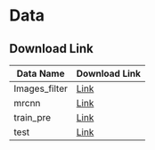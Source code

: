 # Data
## Download Link
| Data Name     | Download Link    |
| --------------| ---------------  |
| Images_filter | [Link](http://ncyusclab.synology.me/mango/Data/Images_filter.zip)|
| mrcnn         | [Link](http://ncyusclab.synology.me/mango/Data/mrcnn.zip)        |
| train_pre     | [Link](http://ncyusclab.synology.me/mango/Data/train_pre.zip)    |
| test          | [Link](http://ncyusclab.synology.me/mango/Data/test.zip)         |
